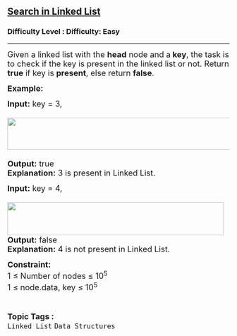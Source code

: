 <h2><a href="https://www.geeksforgeeks.org/problems/search-in-linked-list-1664434326/1?utm_source=chatgpt.com">Search in Linked List</a></h2><h3>Difficulty Level : Difficulty: Easy</h3><hr><div class="problems_problem_content__Xm_eO"><p><span style="font-size: 18px;">Given a linked list with the <strong>head</strong> node and a<strong> key</strong>, the task is to check if the key is present in the linked list or not. Return <strong>true</strong> if key is <strong>present</strong>, else return <strong>false</strong>.</span></p>
<p><strong><span style="font-size: 18px;">Example:</span></strong></p>
<p><span style="font-size: 18px;"><strong>Input:</strong> </span><span style="font-size: 18px;">key = 3,<br>&nbsp; &nbsp; &nbsp;<img src="https://media.geeksforgeeks.org/img-practice/prod/addEditProblem/910053/Web/Other/blobid0_1756118492.jpg" width="550" height="73">&nbsp;<br></span><span style="font-size: 18px;"><strong>Output:</strong> true <br></span><span style="font-size: 18px;"><strong>Explanation:</strong> 3 is present in Linked List.</span></p>
<p><span style="font-size: 18px;"><strong>Input:</strong> </span><span style="font-size: 18px;">key = 4,<br>&nbsp; &nbsp;<img src="https://media.geeksforgeeks.org/img-practice/prod/addEditProblem/910053/Web/Other/blobid1_1756118574.jpg" width="490" height="75"><br></span><span style="font-size: 18px;"><strong>Output:</strong> false<br></span><span style="font-size: 18px;"><strong>Explanation:</strong> 4 is not present in Linked List.</span></p>
<p><span style="font-size: 18px;"><strong>Constraint:</strong><br>1 ≤ Number of nodes ≤ 10<sup>5</sup><br>1 ≤ node.data, key ≤ 10<sup>5</sup></span></p></div><br><p><span style=font-size:18px><strong>Topic Tags : </strong><br><code>Linked List</code>&nbsp;<code>Data Structures</code>&nbsp;